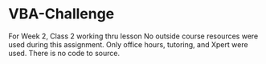 # VBA-Challenge
For Week 2, Class 2 working thru lesson
No outside course resources were used during this assignment.
Only office hours, tutoring, and Xpert were used. There is no code to source.
